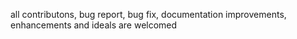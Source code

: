all contributons, bug report, bug fix, documentation improvements, enhancements and ideals are welcomed
